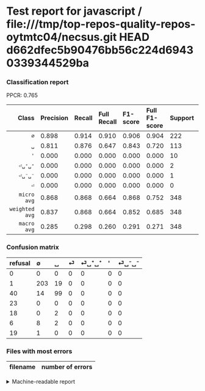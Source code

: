 # Test report for javascript / file:///tmp/top-repos-quality-repos-oytmtc04/necsus.git HEAD d662dfec5b90476bb56c224d69430339344529ba

### Classification report

PPCR: 0.765

| Class | Precision | Recall | Full Recall | F1-score | Full F1-score | Support | Full Support | PPCR |
|------:|:----------|:-------|:------------|:---------|:---------|:--------|:-------------|:-----|
| `∅` | 0.898| 0.914| 0.910| 0.906| 0.904| 222| 223| 0.996 |
| `␣` | 0.811| 0.876| 0.647| 0.843| 0.720| 113| 153| 0.739 |
| `'` | 0.000| 0.000| 0.000| 0.000| 0.000| 10| 16| 0.625 |
| `⏎␣⁺␣⁺` | 0.000| 0.000| 0.000| 0.000| 0.000| 2| 20| 0.100 |
| `⏎␣⁻␣⁻` | 0.000| 0.000| 0.000| 0.000| 0.000| 1| 20| 0.050 |
| `⏎` | 0.000| 0.000| 0.000| 0.000| 0.000| 0| 23| 0.000 |
| `micro avg` | 0.868| 0.868| 0.664| 0.868| 0.752| 348| 455| 0.765 |
| `weighted avg` | 0.837| 0.868| 0.664| 0.852| 0.685| 348| 455| 0.765 |
| `macro avg` | 0.285| 0.298| 0.260| 0.291| 0.271| 348| 455| 0.765 |

### Confusion matrix

|refusal|  ∅| ␣| ⏎| ⏎␣⁺␣⁺| '| ⏎␣⁻␣⁻| 
|:---|:---|:---|:---|:---|:---|:---|
|0 |0 |0 |0 |0 |0 |0 |
|1 |203 |19 |0 |0 |0 |0 |
|40 |14 |99 |0 |0 |0 |0 |
|23 |0 |0 |0 |0 |0 |0 |
|18 |0 |2 |0 |0 |0 |0 |
|6 |8 |2 |0 |0 |0 |0 |
|19 |1 |0 |0 |0 |0 |0 |

### Files with most errors

| filename | number of errors|
|:----:|:-----|

<details>
    <summary>Machine-readable report</summary>
```json
{
  "cl_report": {"\u0027": {"f1-score": 0.0, "precision": 0.0, "recall": 0.0, "support": 10}, "macro avg": {"f1-score": 0.2914671985815603, "precision": 0.2849509163886068, "recall": 0.29842010151744663, "support": 348}, "micro avg": {"f1-score": 0.867816091954023, "precision": 0.867816091954023, "recall": 0.867816091954023, "support": 348}, "weighted avg": {"f1-score": 0.8517126742479824, "precision": 0.8365051751652101, "recall": 0.867816091954023, "support": 348}, "\u2205": {"f1-score": 0.90625, "precision": 0.8982300884955752, "recall": 0.9144144144144144, "support": 222}, "\u23ce": {"f1-score": 0.0, "precision": 0.0, "recall": 0.0, "support": 0}, "\u23ce\u2423\u207a\u2423\u207a": {"f1-score": 0.0, "precision": 0.0, "recall": 0.0, "support": 2}, "\u23ce\u2423\u207b\u2423\u207b": {"f1-score": 0.0, "precision": 0.0, "recall": 0.0, "support": 1}, "\u2423": {"f1-score": 0.8425531914893618, "precision": 0.8114754098360656, "recall": 0.8761061946902655, "support": 113}},
  "cl_report_full": {"\u0027": {"f1-score": 0.0, "precision": 0.0, "recall": 0.0, "support": 16}, "macro avg": {"f1-score": 0.27070527097253155, "precision": 0.2849509163886068, "recall": 0.25956212081245056, "support": 455}, "micro avg": {"f1-score": 0.7521793275217933, "precision": 0.867816091954023, "recall": 0.6637362637362637, "support": 455}, "weighted avg": {"f1-score": 0.6852827528818621, "precision": 0.7131012031635853, "recall": 0.6637362637362637, "support": 455}, "\u2205": {"f1-score": 0.9042316258351893, "precision": 0.8982300884955752, "recall": 0.9103139013452914, "support": 223}, "\u23ce": {"f1-score": 0.0, "precision": 0.0, "recall": 0.0, "support": 23}, "\u23ce\u2423\u207a\u2423\u207a": {"f1-score": 0.0, "precision": 0.0, "recall": 0.0, "support": 20}, "\u23ce\u2423\u207b\u2423\u207b": {"f1-score": 0.0, "precision": 0.0, "recall": 0.0, "support": 20}, "\u2423": {"f1-score": 0.7200000000000001, "precision": 0.8114754098360656, "recall": 0.6470588235294118, "support": 153}},
  "ppcr": 0.7648351648351648
}
```
</details>
